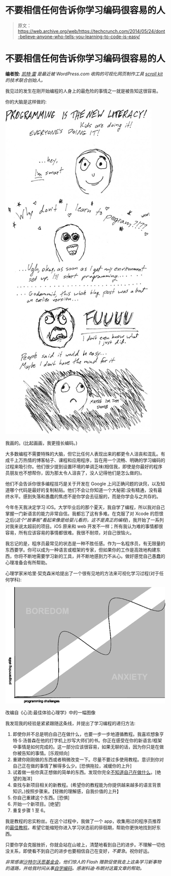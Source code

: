 # 不要相信任何告诉你学习编码很容易的人

> 原文：<https://web.archive.org/web/https://techcrunch.com/2014/05/24/dont-believe-anyone-who-tells-you-learning-to-code-is-easy/>

# 不要相信任何告诉你学习编码很容易的人

**编者按:** [*凯特·雷*](https://web.archive.org/web/20221006212612/https://twitter.com/kraykray) *是最近被 WordPress.com 收购的可视化网页制作工具 [scroll kit](https://web.archive.org/web/20221006212612/http://www.scrollkit.com/) 的技术联合创始人。*

我见过的发生在刚开始编程的人身上的最危险的事情之一就是被告知这很容易。

你的大脑是这样做的:

![rage-programming2](img/808f69c3f0f70270d5944dd09a5bb88a.png)

我画的。(比起画画，我更擅长编码。)

大多数编程不需要特殊的大脑，但它比任何人表现出来的都更令人沮丧和混乱。有成千上万热情的博客帖子、课程和应用程序，旨在用一个流畅、明确的学习编码的过程来吸引你。他们很少提到设置环境的单调乏味(相信我，即使是你最好的程序员朋友也不想帮你，因为那太令人沮丧了，没人记得他们是怎么做的)。

他们不会告诉你很多编程技巧是关于开发在 Google 上问正确问题的诀窍，以及知道哪个代码是最好的复制粘贴。他们不会让你知道一个大秘密:没有精通，没有最终水平。感到失落和愚蠢的焦虑不是你学会去征服的，而是你学会与之共存的。

今年冬天我决定学习 iOS。大学毕业后的那个夏天，我自学了编程，所以我对自己掌握一门新语言的能力非常自信。我都忘了这有多难。在克服了对 Xcode 的怨恨之后(*这个“故事板”看起来像是给婴儿看的，这不是真正的编程*)，我开始了一系列对我来说太超前的项目。iOS 原来和 web 开发不一样；所有我认为难的事情都很容易，所有应该容易的事情都很难。我很不耐烦，对自己很恼火。

我忘记的是，程序员最常见的状态是一种不胜任感。作为一名程序员，有无限量的东西要学。你可以成为一种语言或框架的专家，但如果你的工作是高效地构建东西，你将不断地需要学习新的工具，并不断地感到力不从心。做好感觉自己愚蠢的心理准备会有所帮助。

心理学家米哈里·契克森米哈提出了一个很有见地的方法来可视化学习过程(对于任何学科):

![anxiety-boredom-3](img/8fe0ec2c9f39a36b66d7c7229139e970.png)

改编自《心流:最佳体验心理学》中的一幅图像

我发现我的经验是紧紧跟随这条线，并提出了学习编程的递归方法:

1.  即使你并不总是明白自己在做什么，也要一步一步地遵循教程。我喜欢想象亨特·S·汤普森在他的打字机上抄写大师们的书。你正在感受在你的新语言/框架中事情是如何完成的。这一部分应该很容易，如果无聊的话，因为你只是在做你被告知的事情。[乐观倾向]
2.  重建你刚刚做的东西或者稍微改变一下。尽量不要过多使用教程。意识到你对自己正在做的事情了解得多么少。[恐惧拖拉，减缓你的上升]
3.  试着做一些你真正想做的简单的东西。发现你完全[不知道自己在做什么](https://web.archive.org/web/20221006212612/http://www.ludumdare.com/compo/wp-content/uploads/2013/04/i-have-no-idea-what-im-doing-dog.jpg)。[绝望的海洋]
4.  查找与新项目相关的新教程。(希望你的教程能为你提供越来越多的语言背景知识。)按照步骤来。【轻微的理解感，自我价值的上升】
5.  你自己重建这个东西。[恐惧]
6.  开始一个新项目。[绝望]
7.  重复步骤 1 至 6。

我是教程的忠实粉丝。在这个过程中，我做了一个 app，收集用过的程序员推荐的[最佳教程](https://web.archive.org/web/20221006212612/http://teachyourselftocode.com/)。希望它能缩短你进入学习状态前的徘徊期，帮助你更快地找到好东西。

只要你学会克服挫折，你就会站在山坡上，清楚地看到自己的进步。不理解一切也没关系，即使看不到自己的进步也要相信自己在变好，*不要急*。祝你好运。

*非常感谢[沙特尔沃思基金会](https://web.archive.org/web/20221006212612/http://www.shuttleworthfoundation.org/)，他们惊人的 Flash 赠款促使我走上这条学习新事物的道路，并给我时间从事[自学编码](https://web.archive.org/web/20221006212612/http://teachyourselftocode.com/)。感谢科迪·布朗对这篇文章的帮助。*